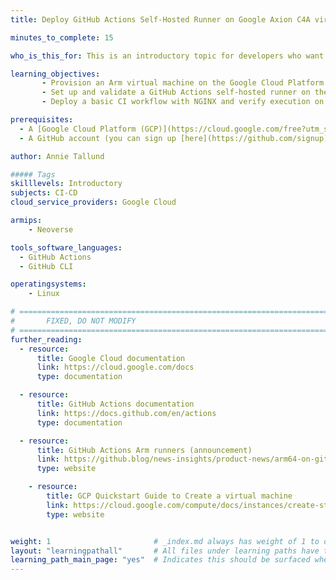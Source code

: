 ```yaml
---
title: Deploy GitHub Actions Self-Hosted Runner on Google Axion C4A virtual machine

minutes_to_complete: 15

who_is_this_for: This is an introductory topic for developers who want to deploy a GitHub Actions self-hosted runner on an Arm-based Google Axion C4A instance.

learning_objectives:
       - Provision an Arm virtual machine on the Google Cloud Platform using the C4A Google Axion instance family.
       - Set up and validate a GitHub Actions self-hosted runner on the Arm virtual machine.
       - Deploy a basic CI workflow with NGINX and verify execution on Arm infrastructure.

prerequisites:
  - A [Google Cloud Platform (GCP)](https://cloud.google.com/free?utm_source=google&hl=en) account with billing enabled
  - A GitHub account (you can sign up [here](https://github.com/signup))

author: Annie Tallund

##### Tags
skilllevels: Introductory
subjects: CI-CD
cloud_service_providers: Google Cloud

armips:
    - Neoverse

tools_software_languages:
  - GitHub Actions
  - GitHub CLI

operatingsystems:
    - Linux

# ================================================================================
#       FIXED, DO NOT MODIFY
# ================================================================================
further_reading:
  - resource:
      title: Google Cloud documentation
      link: https://cloud.google.com/docs
      type: documentation

  - resource:
      title: GitHub Actions documentation
      link: https://docs.github.com/en/actions
      type: documentation

  - resource:
      title: GitHub Actions Arm runners (announcement)
      link: https://github.blog/news-insights/product-news/arm64-on-github-actions-powering-faster-more-efficient-build-systems/
      type: website

    - resource:
        title: GCP Quickstart Guide to Create a virtual machine
        link: https://cloud.google.com/compute/docs/instances/create-start-instance
        type: website


weight: 1                       # _index.md always has weight of 1 to order correctly
layout: "learningpathall"       # All files under learning paths have this same wrapper
learning_path_main_page: "yes"  # Indicates this should be surfaced when looking for related content. Only set for _index.md of learning path content.
---
```

